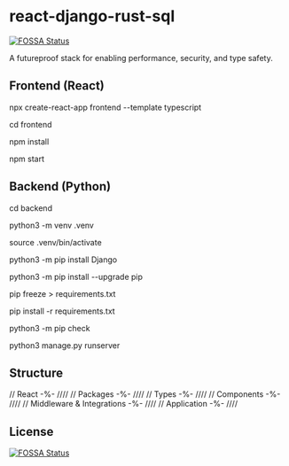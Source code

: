 # react-django-rust-sql
[![FOSSA Status](https://app.fossa.com/api/projects/git%2Bgithub.com%2Fheyitsjoealongi%2Freact-django-rust-sql.svg?type=shield)](https://app.fossa.com/projects/git%2Bgithub.com%2Fheyitsjoealongi%2Freact-django-rust-sql?ref=badge_shield)


A futureproof stack for enabling performance, security, and type safety.

## Frontend (React)

npx create-react-app frontend --template typescript

cd frontend

npm install

npm start

## Backend (Python)

cd backend

python3 -m venv .venv

source .venv/bin/activate

python3 -m pip install Django

python3 -m pip install --upgrade pip

pip freeze > requirements.txt

pip install -r requirements.txt

python3 -m pip check

python3 manage.py runserver

## Structure

// React -%- ////
// Packages -%- ////
// Types -%- ////
// Components -%- ////
// Middleware & Integrations -%- ////
// Application -%- ////


## License
[![FOSSA Status](https://app.fossa.com/api/projects/git%2Bgithub.com%2Fheyitsjoealongi%2Freact-django-rust-sql.svg?type=large)](https://app.fossa.com/projects/git%2Bgithub.com%2Fheyitsjoealongi%2Freact-django-rust-sql?ref=badge_large)